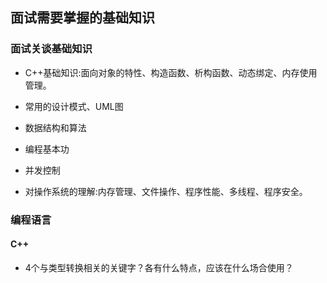 ## 面试需要掌握的基础知识

### 面试关谈基础知识

* C++基础知识:面向对象的特性、构造函数、析构函数、动态绑定、内存使用管理。

* 常用的设计模式、UML图

* 数据结构和算法

* 编程基本功

* 并发控制

* 对操作系统的理解:内存管理、文件操作、程序性能、多线程、程序安全。

### 编程语言

#### C++

* 4个与类型转换相关的关键字？各有什么特点，应该在什么场合使用？
